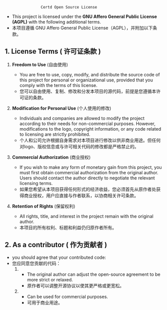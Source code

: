 
                    Certd Open Source License
                  

- This project is licensed under the **GNU Affero General Public License (AGPL)** with the following additional terms.  
- 本项目遵循 GNU Affero General Public License（AGPL），并附加以下条款。

## 1. License Terms ( 许可证条款 )

1. **Freedom to Use** (自由使用)
   - You are free to use, copy, modify, and distribute the source code of this project for personal or organizational use, provided that you comply with the terms of this license.
   - 您可以自由使用、复制、修改和分发本项目的源代码，前提是您遵循本许可证的条款。

2. **Modification for Personal Use** (个人使用的修改)
   - Individuals and companies are allowed to modify the project according to their needs for non-commercial purposes. However, modifications to the logo, copyright information, or any code related to licensing are strictly prohibited.
   - 个人和公司允许根据自身需求对本项目进行修改以供非商业用途。但任何对logo、版权信息或与许可相关代码的修改都是严格禁止的。

3. **Commercial Authorization** (商业授权)
   - If you wish to make any form of monetary gain from this project, you must first obtain commercial authorization from the original author. Users should contact the author directly to negotiate the relevant licensing terms.
   - 如果您希望从本项目获得任何形式的经济收益，您必须首先从原作者处获得商业授权，用户应直接与作者联系，以协商相关许可条款。
 
4. **Retention of Rights** (保留权利)
   - All rights, title, and interest in the project remain with the original author.
   - 本项目的所有权利、标题和利益仍归原作者所有。

## 2. As a contributor ( 作为贡献者 )
   - you should agree that your contributed code:
   - 您应同意您贡献的代码：
     1. - The original author can adjust the open-source agreement to be more strict or relaxed.
        - 原作者可以调整开源协议以使其更严格或更宽松。
     2. - Can be used for commercial purposes.
        - 可用于商业用途。
